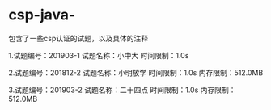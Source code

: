 # csp-java-
包含了一些csp认证的试题，以及具体的注释

1.试题编号：201903-1
试题名称：小中大
时间限制：1.0s

2.试题编号：201812-2
试题名称：小明放学
时间限制：1.0s
内存限制：512.0MB

3.试题编号：201903-2
试题名称：二十四点
时间限制：1.0s
内存限制：512.0MB
